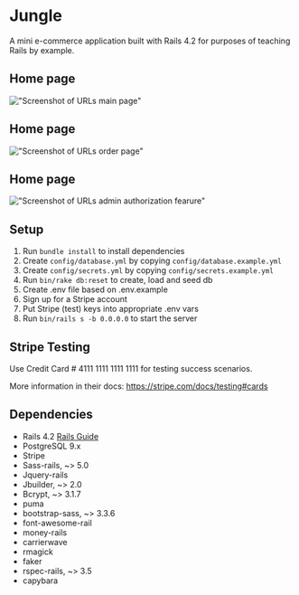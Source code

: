# Jungle

A mini e-commerce application built with Rails 4.2 for purposes of teaching Rails by example.

## Home page 
!["Screenshot of URLs main page"]()
## Home page 
!["Screenshot of URLs order page"]()
## Home page 
!["Screenshot of URLs admin authorization fearure"]()
## Setup

1. Run `bundle install` to install dependencies
2. Create `config/database.yml` by copying `config/database.example.yml`
3. Create `config/secrets.yml` by copying `config/secrets.example.yml`
4. Run `bin/rake db:reset` to create, load and seed db
5. Create .env file based on .env.example
6. Sign up for a Stripe account
7. Put Stripe (test) keys into appropriate .env vars
8. Run `bin/rails s -b 0.0.0.0` to start the server

## Stripe Testing

Use Credit Card # 4111 1111 1111 1111 for testing success scenarios.

More information in their docs: <https://stripe.com/docs/testing#cards>

## Dependencies

* Rails 4.2 [Rails Guide](http://guides.rubyonrails.org/v4.2/)
* PostgreSQL 9.x
* Stripe
* Sass-rails, ~> 5.0
* Jquery-rails
* Jbuilder, ~> 2.0
* Bcrypt, ~> 3.1.7
* puma
* bootstrap-sass, ~> 3.3.6
* font-awesome-rail
* money-rails
* carrierwave
* rmagick
* faker
* rspec-rails, ~> 3.5
* capybara

